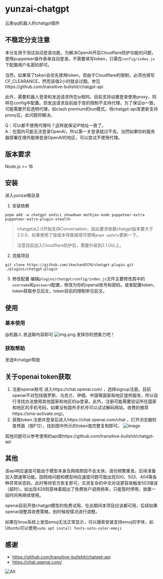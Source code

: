 # yunzai-chatgpt
云崽qq机器人的chatgpt插件
## 不稳定分支注意
本分支用于测试自动登录功能，为解决OpenAI开启Cloudflare防护功能的问题，使用puppeteer操作表单自动登录。不需要填写token，只需在`config/index.js`下配置用户名密码即可。

当然，如果填了token会优先使用token，但由于Cloudflare的限制，必须也填写CF_CLEARANCE，然而该值2小时就会过期。参见https://github.com/transitive-bullshit/chatgpt-api

此外，需要机器人登录和发送请求所在ip相同，目前支持设置登录使用proxy，同样在config中配置。但发送请求目前由于库的限制不支持代理。为了保证ip一致，可能需要开启透明代理，如clash premium的tun模式。待chatgpt-api库更新支持proxy后，此问题将解决。

Q：可以都不使用代理吗？这样就保证IP地址一致了。\
A：在国内可能无法登录OpenAI，所以第一关登录就过不去。当然如果你的服务器部署在境外能够登录OpenAI的地区，可以尝试不使用代理。

## 版本要求
Node.js >= 18
## 安装
进入yunzai根目录
1. 安装依赖
```
pnpm add -w chatgpt undici showdown mathjax-node puppeteer-extra puppeteer-extra-plugin-stealth
```
> chatgpt从2.0开始支持Conversation，因此要求依赖chatgpt版本要大于2.0.0，如果使用了低版本导致报错可使用`pnpm update`更新一下。
>
> 注意目前加入Cloudflare防护后，需要升级到2.1.0以上。
2. 克隆项目
```
git clone https://github.com/ikechan8370/chatgpt-plugin.git ./plugins/chatgpt-plugin
```
3. 修改配置
编辑`plugins/chatgpt/config/index.js`文件主要修改其中的`username`和`password`配置，修改为你的openai账号和密码。或者配置token，token获取参见后文，token目前的限制参见前文。

## 使用

### 基本使用
@机器人 发送聊内容即可
![img.png](resources/img/example1.png)
发挥你的想象力吧！

### 获取帮助
发送#chatgpt帮助

## 关于openai token获取
1. 注册openai账号
进入https://chat.openai.com/ ，选择signup注册。目前openai不对包括俄罗斯、乌克兰、伊朗、中国等国家和地区提供服务，所以自行寻找办法使用其他国家和地区的ip登录。此外，注册可能需要验证所在国家和地区的手机号码，如果没有国外手机号可以试试解码网站，收费的推荐https://sms-activate.org/。
2. 获取token
注册并登录后进入https://chat.openai.com/chat ，打开浏览器检查界面（按F12），找到图中所示的token值完整复制即可。
![image](https://user-images.githubusercontent.com/21212372/205806905-a4bd2c47-0114-4815-85e4-ba63a10cf1b5.png)

其他问题可以参考使用的api库https://github.com/transitive-bullshit/chatgpt-api


## 其他

该api响应速度可能由于模型本身及网络原因不会太快，请勿频繁重发。后续准备加入限速等功能。因网络问题和模型响应速度问题可能出现500、503、404等各种异常状态码，此时等待官方恢复即可。实测复杂的中文对话更容易触发503错误（超时）。如出现429则意味着超出了免费账户调用频率，只能暂时停用，放置一段时间再继续使用。

openai目前开放chatgpt模型的免费试用，在此期间本项目应该都可用，后续如果openai调整其收费策略，到时候视情况进行调整。

如果在linux系统上发现emoj无法正常显示，可以搜索安装支持emoj的字体，如Ubuntu可以使用`sudo apt install fonts-noto-color-emoji`

## 感谢
* https://github.com/transitive-bullshit/chatgpt-api
* https://chat.openai.com/

![Alt](https://repobeats.axiom.co/api/embed/076d597ede41432208435f233d18cb20052fb90a.svg "Repobeats analytics image")

